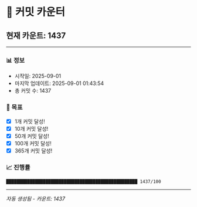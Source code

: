 # 🔢 커밋 카운터

## 현재 카운트: 1437

---

### 📊 정보
- 시작일: 2025-09-01
- 마지막 업데이트: 2025-09-01 01:43:54
- 총 커밋 수: 1437

### 🎯 목표
- [x] 1개 커밋 달성!
- [x] 10개 커밋 달성!
- [x] 50개 커밋 달성!
- [x] 100개 커밋 달성!
- [x] 365개 커밋 달성!

### 📈 진행률
```
██████████████████████████████████████████████████ 1437/100
```

---
*자동 생성됨 - 카운트: 1437*
